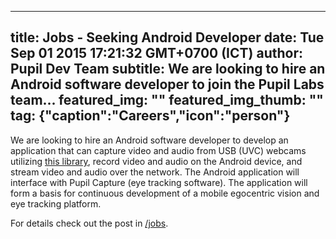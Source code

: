 ---
 title: Jobs - Seeking Android Developer
 date: Tue Sep 01 2015 17:21:32 GMT+0700 (ICT)
 author: Pupil Dev Team
 subtitle: We are looking to hire an Android software developer to join the Pupil Labs team...
 featured_img: ""
 featured_img_thumb: ""
 tag: {"caption":"Careers","icon":"person"}
 ---

We are looking to hire an Android software developer to develop an application that can capture  video and audio from USB (UVC) webcams utilizing [this library](https://github.com/saki4510t/UVCCamera), record video and audio on the Android device, and stream video and audio over the network. The Android application will interface with Pupil Capture (eye tracking software). The application will form a basis for continuous development of a mobile egocentric vision and eye tracking platform.

For details check out the post in [/jobs](/jobs#3).